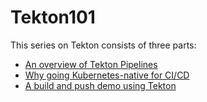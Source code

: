 # Tekton101

This series on Tekton consists of three parts:
* [An overview of Tekton Pipelines](1%20-%20An%20overview%20of%20Tekton%20Pipelines.md)
* [Why going Kubernetes-native for CI/CD](2%20-%20Why%20going%20Kubernetes-native%20for%20CICD.md)
* [A build and push demo using Tekton](/3%20-%20Tekton%20build-and-push%20Demo.md)

